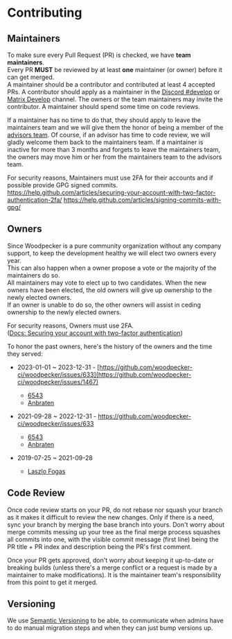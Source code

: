 # Contributing

## Maintainers

To make sure every Pull Request (PR) is checked, we have **team maintainers**.  
Every PR **MUST** be reviewed by at least **one** maintainer (or owner) before it can get merged.  
A maintainer should be a contributor and contributed at least 4 accepted PRs.
A contributor should apply as a maintainer in the [Discord #develop](https://discord.gg/fcMQqSMXJy) or [Matrix Develop](https://matrix.to/#/#WoodpeckerCI-Develop:obermui.de) channel.
The owners or the team maintainers may invite the contributor.
A maintainer should spend some time on code reviews.

If a maintainer has no time to do that, they should apply to leave the maintainers team and we will give them the honor of being a member of the [advisors
team](https://github.com/orgs/woodpecker-ci/teams/advisors/members).
Of course, if an advisor has time to code review, we will gladly welcome them back to the maintainers team.
If a maintainer is inactive for more than 3 months and forgets to leave the maintainers team, the owners may move him or her from the maintainers team to the advisors team.

For security reasons, Maintainers must use 2FA for their accounts and if possible provide GPG signed commits.  
https://help.github.com/articles/securing-your-account-with-two-factor-authentication-2fa/
https://help.github.com/articles/signing-commits-with-gpg/

## Owners

Since Woodpecker is a pure community organization without any company support,
to keep the development healthy we will elect two owners every year.  
This can also happen when a owner propose a vote or the majority of the maintainers do so.  
All maintainers may vote to elect up to two candidates. When the new owners have been elected, the old owners will give up ownership to the newly elected owners.  
If an owner is unable to do so, the other owners will assist in ceding ownership to the newly elected owners.

For security reasons, Owners must use 2FA.  
([Docs: Securing your account with two-factor authentication](https://docs.github.com/en/authentication/securing-your-account-with-two-factor-authentication-2fa))

To honor the past owners, here's the history of the owners and the time
they served:

* 2023-01-01 ~ 2023-12-31 - [https://github.com/woodpecker-ci/woodpecker/issues/633](https://github.com/woodpecker-ci/woodpecker/issues/1467)
  * [6543](https://github.com/6543)
  * [Anbraten](https://github.com/anbraten)

* 2021-09-28 ~ 2022-12-31 - https://github.com/woodpecker-ci/woodpecker/issues/633
  * [6543](https://github.com/6543)
  * [Anbraten](https://github.com/anbraten)

* 2019-07-25 ~ 2021-09-28
  * [Laszlo Fogas](https://github.com/laszlocph)

## Code Review

Once code review starts on your PR, do not rebase nor squash your branch as it makes it
difficult to review the new changes. Only if there is a need, sync your branch by merging
the base branch into yours. Don't worry about merge commits messing up your tree as
the final merge process squashes all commits into one, with the visible commit message (first
line) being the PR title + PR index and description being the PR's first comment.

Once your PR gets approved, don't worry about keeping it up-to-date or breaking
builds (unless there's a merge conflict or a request is made by a maintainer to make
modifications). It is the maintainer team's responsibility from this point to get it merged.

## Versioning

We use [Semantic Versioning](https://semver.org/) to be able,
to communicate when admins have to do manual migration steps and when they can just bump versions up.
